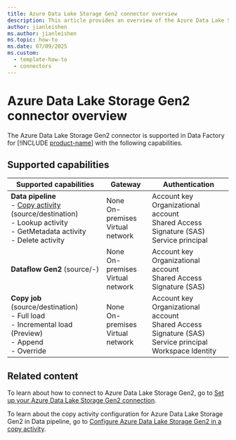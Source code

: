 ```yaml
---
title: Azure Data Lake Storage Gen2 connector overview
description: This article provides an overview of the Azure Data Lake Storage Gen2 connector in Data Factory in Microsoft Fabric.
author: jianleishen
ms.author: jianleishen
ms.topic: how-to
ms.date: 07/09/2025
ms.custom:
  - template-how-to
  - connectors
---
```


# Azure Data Lake Storage Gen2 connector overview

The Azure Data Lake Storage Gen2 connector is supported in Data Factory for [!INCLUDE [product-name](../includes/product-name.md)] with the following capabilities.

## Supported capabilities

| Supported capabilities                                                                 | Gateway                        | Authentication                                                                                                 |
|----------------------------------------------------------------------------------------|--------------------------------|----------------------------------------------------------------------------------------------------------------|
| **Data pipeline** <br>- [Copy activity](connector-azure-data-lake-storage-gen2-copy-activity.md) (source/destination)<br>- Lookup activity<br>- GetMetadata activity<br>- Delete activity | None<br> On-premises<br> Virtual network | Account key<br> Organizational account<br> Shared Access Signature (SAS)<br> Service principal|
| **Dataflow Gen2** (source/-)                                                           | None<br> On-premises<br> Virtual network | Account key<br> Organizational account<br> Shared Access Signature (SAS)                                       |
| **Copy job** (source/destination) <br>- Full load<br>- Incremental load (Preview)<br>- Append<br>- Override | None<br> On-premises<br> Virtual network | Account key<br> Organizational account<br> Shared Access Signature (SAS)<br> Service principal<br> Workspace Identity |

## Related content

To learn about how to connect to Azure Data Lake Storage Gen2, go to [Set up your Azure Data Lake Storage Gen2 connection](connector-azure-data-lake-storage-gen2.md).

To learn about the copy activity configuration for Azure Data Lake Storage Gen2 in Data pipeline, go to [Configure Azure Data Lake Storage Gen2 in a copy activity](connector-azure-data-lake-storage-gen2-copy-activity.md).
